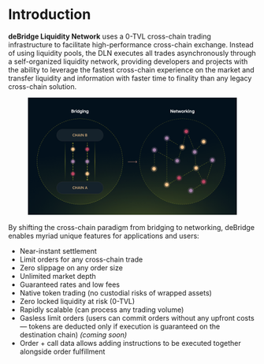 # Introduction

**deBridge Liquidity Network** uses a 0-TVL cross-chain trading infrastructure to facilitate high-performance cross-chain exchange. Instead of using liquidity pools, the DLN executes all trades asynchronously through a self-organized liquidity network, providing developers and projects with the ability to leverage the fastest cross-chain experience on the market and transfer liquidity and information with faster time to finality than any legacy cross-chain solution.

<figure><img src="../.gitbook/assets/Bridging and Networking (4).png" alt=""><figcaption></figcaption></figure>

By shifting the cross-chain paradigm from bridging to networking, deBridge enables myriad unique features for applications and users:

* Near-instant settlement
* Limit orders for any cross-chain trade
* Zero slippage on any order size
* Unlimited market depth
* Guaranteed rates and low fees
* Native token trading (no custodial risks of wrapped assets)
* Zero locked liquidity at risk (0-TVL)
* Rapidly scalable (can process any trading volume)
* Gasless limit orders (users can commit orders without any upfront costs — tokens are deducted only if execution is guaranteed on the destination chain) _(coming soon)_
* Order + call data allows adding instructions to be executed together alongside order fulfillment
